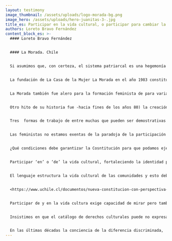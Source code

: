 ```yaml
---
layout: testimony
image_thumbnail: /assets/uploads/logo-morada-bg.png
image_hero: /assets/uploads/hero-juanitas-3-.jpg
title_es: Participar en la vida cultural, o participar para cambiar la cultura
authors: Loreto Bravo Fernández
content_block_es: >-
  #### Loreto Bravo Fernández


  #### La Morada. Chile


  Si asumimos que, con certeza, el sistema patriarcal es una hegemonía política, cultural, económica y espiritual, que se funda en  y se nutre de la subalteridad de las mujeres, el derecho a ‘participar en la vida cultural’ podría configurar una forma más de neutralización de su rebeldía, de su lucha colectiva; una lucha histórica  por cambiar no solo el orden del poder  y sus estrcturas  legales y políticas,  sino por algo más radical y definitivo: alterar las culturas que están a la base de ese orden y dar espacio a otras formas de ser y de hacer la vida en sociedad. En esa transformación habría que reformular nociones como las de participar de la vida cultural (una cultura misógena) por el derecho de todos y todas a participar en la construcción simbólica de lo común. Desde esta perspectiva, tomando los instrumentos disponibles sin eludir la duda política sobre su efectividad, que acompaña el analisis, haremos algunas proposiciones que se inspiran en una práctica feminista de casi 40 años. De esta práctica, imposible de resumir aquí, hemos seleccionado algunos hitos muy demostrativos de un ejercicio  de derechos culturales, entendidos en su acepción más amplia y consensuada. 


  La fundación de La Casa de la Mujer La Morada en el año 1983 constituyó un hecho político, social y cultural de gran envergadura en la historia del feminismo en Chile. Su primer sello fue el activismo feminista, alojando en su seno al Movimiento Feminista entendido como una reanudación de luchas históricas que habían sido aplacadas por un sinfín de razones socio-políticas, pero también por la fuerza de la dictadura y su impronta extremadamente patriarcal y misógena. 


  La Morada también fue alero para la formación feminista de para varias  generaciones de militantes, lugar de conciliábulos y centro de operaciones anti-dictadura, espacio de creación literaria, dramática, visual y de producción de discursividades que transgredían todos los lugares comunes de las narrativas de lo femenino hegemónico.  En su trayectoria fue un espacio de asociatividad y visibilidad de importantes pensadoras, artistas e intelectuales que nutríán una ‘vida contra-cultural’, de gran productividad en la época mientras el régimen militar engordaba innumerables dispositivos de entrentenimiento para   ficcionar  un estado de normalidad y apagar con su ruido el grito de los y las humilladas. Nuestras compañeras y aliadas experimentaron persecusión y censura. El arte fue, con todo, una herramienta fructífera para la recuperación de la democracia formal.


  Otro hito de su historia fue -hacia fines de los años 80) la creación de Radio Tierra. “La radio que te escucha” como rezaba su primer aviso fue a pesar de su frecuencia limitada, una fuente de producción de nuevos sentidos. Aquí  y a su través se hicieron visibles las disidencias sexuales, la potencia de las organizaciones sociales y políticas de cuño feminista, las luchas por los derechos reproductivos. Fue un canal y un dispositivo amplificador para denunciar las violencias en contra de las mujeres y también un ejercicio de creación y diseño de nuevas formas de comunicación social feminista. 


  Tres  formas de trabajo de entre muchas que pueden ser demostrativas del feminismo como activismo cultural: una es la creación del Centro de Salud Mental para mujeres, que se constituyó también en un espacio de formación y debate sobre psicoanálisis y feminismo. Otra fue la extendida práctica de trabajo territorial, de fortalecimiento de organizaciones populares y de alianzas con organizaciones de derechos humanos. Finalmente entre las contribuciones demostrativas de la transformación cultura que propugnamos, están las realizadas en el campo del derecho, tanto para develar su sesgos patriarcales, como para  estimular la creatividad jurídica sobre la base de nuevos paradigmas de relaciones igualitarias y justas. Estas prácticas  y sus proyecciones hasta el presente, nos han dado una existencia institucional en permanente transformación probablemente articulada por las prácticas del activismo. Actualmente aquello que pudimos instalar -escandalosamente- como novedad, hoy puede ser sentido común que puede  movilizar o apaciguar el malestar de las mujeres. Esta práctica histórica, nos permite sostener la importancia de que una nueva Constitución establezca las condiciones de posiblidad no solo para reconocer y valorar identidades diversas, sino para participar legítimamente en la construcción de una nueva distribución de poder real y simbólico.


  Las feministas no estamos exentas de la paradoja de la participación cultural: ¿para descontruir hay que pertenecer? o, por lo menos,  ¿hablar el idioma del poder?  Tanto como constructoras de sentido, somos demoledoras de otros. En nuestra trayectoria histórica no hay campo de la cultura, de las artes y de la ciencia que no hayamos intentado leer en clave crítica y transformadora: feminismo y psicoanálisis, feminismo y literatura, feminismo y educación, avanzando a la elaboración de marcos filosóficos, educacionales, estéticos y políticos propiamente feministas para despercudirse de las referencias. Las estrategias tambien han sido las de dar visibilidad a las mujeres en todos los campos culturales y artísticos, nombrarlas, reconocerlas y demandar su reconocimiento, al mismo tiempo que se transgreden los términos de las asignaciones de valor.  Otro camino ha sido  la reapropiación de creadoras y artistas que fueron tergiversadas, blanqueadas o esterotipadas por la cultura de los salones, para develar su potencia transgresora, lo que ha densificado el sustrato cultural de nuestros países, siendo el caso de Gabriela Mistral un ejemplo y un emblema para nosotras las chilenas.


  ¿Qué condiciones debe garantizar la Cosntitución para que podamos ejercer plenamente los derechos culturales? A riesgo de quedarnos cortas en la enumeración, adelantaremos algunas propuestas.  Primero, en cuestión de enfoque debemos aspirar a garantías de igualdad sustantiva, y no una enunciación formal de la neutralidad de la Ley.  Francesca Rosales y Katherine Pizarro  además de aseverar esta condición, sugieren las siguientes preguntas orientadoras : ¿Hay medidas que benefician a una mujer de forma individual pero no a todo el colectivo? ¿Hay medidas que pueden ser paternalistas y tienen efectos estigmatizantes para las mujeres? <https://m.elmostrador.cl/noticias/opinion/columnas/2021/01/02/desafios-de-la-igualdad-de-genero-en-una-nueva-constitucion/>


  Participar ‘en’ o ‘de’ la vida cultural, fortaleciendo la identidad propia y reconociendo la legitimidad de otras en la convivencia, exige garantizar óptimas educación pública de calidad.  El sistema educacional debe estar constitucionalmente definido como no discriminatorio. El sexismo, la xenofobia, la LGBTIfobia y otras formas de negación de la diversidad identitaria, están suficientemente documentados como formas de violencia institucional. <https://educacion2020.cl/tema-noticia/educacion-no-sexista/>   


  El lenguaje estructura la vida cultural de las comunidades y esto debe ser atendido tanto para adoptar un lenguaje sensible al género, como para acuñar modos de nombrar nuevas realidades, por ejemplo del sistema sexo/genero. La constitución debe reconocer más lenguas, como parte de la aceptación de nuestra realidad pluricultural.  Las mujeres indígenas, migrantes, cultoras de artes y oficios de valor cultural intrínseco, sus perspectivas y demandas son una realidad que no puede ser omitida por la nueva Constitución. Varias autoras feministas señalan:  “La discusión constitucional sobre pueblos indígenas en el marco de los derechos reconocidos por el derecho internacional sobre pueblos indígenas no debe estar enfocado solo en la existencia de los pueblos o en la diversidad cultural, sino que debe ser más profundo, reconfigurando cómo se concibe al Estado. Esta consideración debe abarcar las especificidades de reconocimiento y protección de los derechos de las mujeres indígenas. En especial aquello referido a tres tipos de derechos, relativos a los derechos territoriales, a los derechos socioculturales con especial atención a los derechos sexuales y reproductivos de las mujeres indígenas, y a los derechos de organización política tanto en el ámbito de su autodeterminación interna como en relación con la sociedad nacional. Todo, con atención a las posibles colisiones de derechos fundamentales que pudiesen afectar a las mujeres indígenas. La regulación de la participación debe considerar los obstáculos y barreras adicionales que las mujeres indígenas deben enfrentar incluso al interior de sus pueblos. Es fundamental considerar garantías específicas que contrarresten la particular discriminación que sufren las mujeres indígenas y que cautelen sus intereses y voces en el marco del reconocimiento del derecho a la autodeterminación de los pueblos indígenas. (Y garantizar) la participación de mujeres indígenas en los mecanismos de participación general y particular que la nueva Constitución defina”.


  <https://www.uchile.cl/documentos/nueva-constitucion-con-perspectiva-de-genero_169952_0_3515.pdf>


  Participar de y en la vida cultura exige capacidad de mirar pero también de ser vistas y escuchadas. La participación de mujeres de diversos orígenes en toda la cadena de valor de los medios de comunicación, es hoy un imperativo de la profundización democrática a la que aspiramos. La distribución de los recursos de transmisión sonora o audiovisual, su propiedad, uso y goce está concentrada en los segmentos clásicos del poder patriarcal. Tratándose de bienes comunes,  como  son también los beneficios de la tecnología y de la ciencia, los patrimonios culturales y naturales del país deberá haber formas constitucionales que garanticen su redistribución. 


  Insistimos en que el catálogo de derechos culturales puede no expresar las complejidades de nuestras sociedadas fragmentadas y desconfiadas de cualquier forma de institucionalidad por democrática que parezca. Reestablecer los vínculos, la confianza y la seguridad de pertenecer a una comunidad de sentido, es una tarea cultural inconmensurable, pero también ineludible, más aún cuando en las realidades nacionales los derechos humanos y el propio sistema comunitario internacional sufre una depreciación grave y amenazante. Sin embargo, contamos con un sistema internacional de derechos humanos, cartas, declaraciones y convenios que la nueva Constitución puede vincular a sus principios, dotándola de un cuerpo robusto de referencias para futuras legislaciones. 


  En las últimas décadas la conciencia de la diferencia discriminada,  de la subalteridad, del daño ecológico  ha sido muy productiva para el pensamiento y la acción política divergente. La mujeres, las disidencias sexuales, los/as indígenas, los/as pobres, los vulnerados  afearon la promesa neoliberal del progreso y develaron la inhumanidad de sus políticas. El palimcesto de los grafittis, el derribamiento de estatuas y monumentos, la degradación material como estética del cambio, el trastocamiento de palabras, significados y fonéticas, las hablas inconclusas e inconducentesde las redes sociales, lo inacabado como estado del ser (expresado en la palabra ‘líquido’) entre muchos ejemplos, pueden ser -hipotéticamente- una respuesta altanera a la dificultad que experimentan amplias mayorías de personas para ‘participar de la vida cultural’ tal como fue supuesta por quienes invocaron este derecho. El ejercicio pleno de los derechos culturales podría estar al servicio de una nueva forma de integración cultural, que sin solayar sus contradicciones, nos permita avanzar por fin a una vida social, justa, buena, libre y gratificante para todos y todas.
---
```

